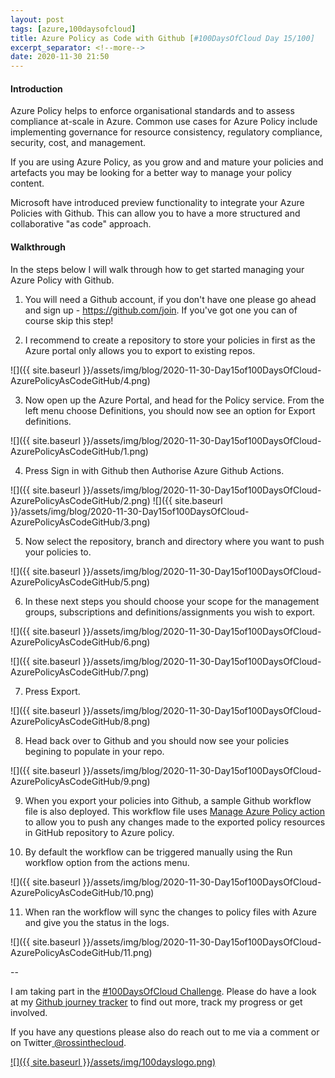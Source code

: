 ```yaml
---
layout: post
tags: [azure,100daysofcloud]
title: Azure Policy as Code with Github [#100DaysOfCloud Day 15/100] 
excerpt_separator: <!--more-->
date: 2020-11-30 21:50
---
```

#### Introduction
Azure Policy helps to enforce organisational standards and to assess compliance at-scale in Azure. Common use cases for Azure Policy include implementing governance for resource consistency, regulatory compliance, security, cost, and management.

If you are using Azure Policy, as you grow and and mature your policies and artefacts you may be looking for a better way to manage your policy content. 

Microsoft have introduced preview functionality to integrate your Azure Policies with Github. This can allow you to have a more structured and collaborative "as code" approach.

#### Walkthrough
In the steps below I will walk through how to get started managing your Azure Policy with Github.

1. You will need a Github account, if you don't have one please go ahead and sign up - <a href="https://github.com/join" target="_blank">https://github.com/join</a>. If you've got one you can of course skip this step!

2. I recommend to create a repository to store your policies in first as the Azure portal only allows you to export to existing repos.

![]({{ site.baseurl }}/assets/img/blog/2020-11-30-Day15of100DaysOfCloud-AzurePolicyAsCodeGitHub/4.png)

3. Now open up the Azure Portal, and head for the Policy service. From the left menu choose Definitions, you should now see an option for Export definitions.

![]({{ site.baseurl }}/assets/img/blog/2020-11-30-Day15of100DaysOfCloud-AzurePolicyAsCodeGitHub/1.png)

4. Press Sign in with Github then Authorise Azure Github Actions.

![]({{ site.baseurl }}/assets/img/blog/2020-11-30-Day15of100DaysOfCloud-AzurePolicyAsCodeGitHub/2.png)
![]({{ site.baseurl }}/assets/img/blog/2020-11-30-Day15of100DaysOfCloud-AzurePolicyAsCodeGitHub/3.png)

5. Now select the repository, branch and directory where you want to push your policies to.

![]({{ site.baseurl }}/assets/img/blog/2020-11-30-Day15of100DaysOfCloud-AzurePolicyAsCodeGitHub/5.png)

6. In these next steps you should choose your scope for the management groups, subscriptions and definitions/assignments you wish to export.

![]({{ site.baseurl }}/assets/img/blog/2020-11-30-Day15of100DaysOfCloud-AzurePolicyAsCodeGitHub/6.png)

![]({{ site.baseurl }}/assets/img/blog/2020-11-30-Day15of100DaysOfCloud-AzurePolicyAsCodeGitHub/7.png)

7. Press Export.

![]({{ site.baseurl }}/assets/img/blog/2020-11-30-Day15of100DaysOfCloud-AzurePolicyAsCodeGitHub/8.png)

8. Head back over to Github and you should now see your policies begining to populate in your repo.

![]({{ site.baseurl }}/assets/img/blog/2020-11-30-Day15of100DaysOfCloud-AzurePolicyAsCodeGitHub/9.png)

9. When you export your policies into Github, a sample Github workflow file is also deployed. This workflow file uses <a href="https://github.com/marketplace/actions/manage-azure-policy" target="_blank">Manage Azure Policy action</a> to allow you to push any changes made to the exported policy resources in GitHub repository to Azure policy.

10. By default the workflow can be triggered manually using the Run workflow option from the actions menu.

![]({{ site.baseurl }}/assets/img/blog/2020-11-30-Day15of100DaysOfCloud-AzurePolicyAsCodeGitHub/10.png)

11. When ran the workflow will sync the changes to policy files with Azure and give you the status in the logs.

![]({{ site.baseurl }}/assets/img/blog/2020-11-30-Day15of100DaysOfCloud-AzurePolicyAsCodeGitHub/11.png)


--

I am taking part in the <a href="https://100daysofcloud.com/" target="_blank">#100DaysOfCloud Challenge</a>. Please do have a look at my <a href="https://github.com/rossinthecloud/100DaysOfCloud" target="_blank">Github journey tracker</a> to find out more, track my progress or get involved.

If you have any questions please also do reach out to me via a comment or on Twitter<a href="https://www.twitter.com/rossinthecloud" target="_blank"> @rossinthecloud</a>.

<a href="https://github.com/rossinthecloud/100DaysOfCloud" target="_blank">![]({{ site.baseurl }}/assets/img/100dayslogo.png)</a>

